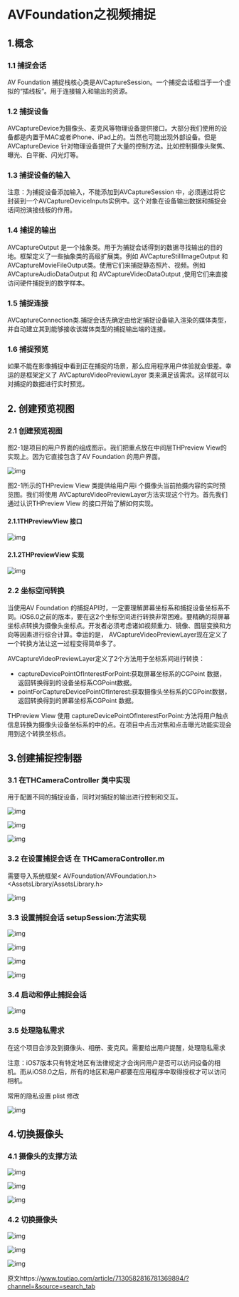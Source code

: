 # AVFoundation之视频捕捉

## 1.概念

### 1.1 捕捉会话

AV Foundation 捕捉栈核心类是AVCaptureSession。一个捕捉会话相当于一个虚拟的“插线板”。用于连接输入和输出的资源。

### 1.2 捕捉设备

AVCaptureDevice为摄像头、麦克风等物理设备提供接口。大部分我们使用的设备都是内置于MAC或者iPhone、iPad上的。当然也可能出现外部设备。但是AVCaptureDevice 针对物理设备提供了大量的控制方法。比如控制摄像头聚焦、曝光、白平衡、闪光灯等。

### 1.3 捕捉设备的输入

注意：为捕捉设备添加输入，不能添加到AVCaptureSession 中，必须通过将它封装到一个AVCaptureDeviceInputs实例中。这个对象在设备输出数据和捕捉会话间扮演接线板的作用。

### 1.4 捕捉的输出

AVCaptureOutput 是一个抽象类。用于为捕捉会话得到的数据寻找输出的目的地。框架定义了一些抽象类的高级扩展类。例如 AVCaptureStillImageOutput 和 AVCaptureMovieFileOutput类。使用它们来捕捉静态照片、视频。例如 AVCaptureAudioDataOutput 和 AVCaptureVideoDataOutput ,使用它们来直接访问硬件捕捉到的数字样本。

### 1.5 捕捉连接

AVCaptureConnection类.捕捉会话先确定由给定捕捉设备输入渲染的媒体类型，并自动建立其到能够接收该媒体类型的捕捉输出端的连接。

### 1.6 捕捉预览

如果不能在影像捕捉中看到正在捕捉的场景，那么应用程序用户体验就会很差。幸运的是框架定义了
AVCaptureVideoPreviewLayer 类来满足该需求。这样就可以对捕捉的数据进行实时预览。

## 2. 创建预览视图

### 2.1 创建预览视图

图2-1是项目的用户界面的组成图示。我们把重点放在中间层THPreview View的实现上。因为它直接包含了AV Foundation 的用户界面。

![img](https://p3-sign.toutiaoimg.com/tos-cn-i-qvj2lq49k0/97b8ce0f077a4437b2db557425802903~noop.image?_iz=58558&from=article.pc_detail&x-expires=1679402552&x-signature=tzSzjuY1UOAY1nwbQMhLCDMSSes%3D)



图2-1所示的THPreview View 类提供给用户用i 个摄像头当前拍摄内容的实时预览图。我们将使用
AVCaptureVideoPreviewLayer方法实现这个行为。首先我们通过认识THPreview View 的接口开始了解如何实现。

#### 2.1.1THPreviewView 接口

![img](https://p3-sign.toutiaoimg.com/tos-cn-i-qvj2lq49k0/8ffe110e42414d15b877bb2f4ae00e57~noop.image?_iz=58558&from=article.pc_detail&x-expires=1679402552&x-signature=hoaTJPClxcEAZVMyi9ezCKNE7ns%3D)



#### 2.1.2THPreviewView 实现

![img](https://p3-sign.toutiaoimg.com/tos-cn-i-qvj2lq49k0/abd585067b624409bcea8ea059be0db3~noop.image?_iz=58558&from=article.pc_detail&x-expires=1679402552&x-signature=PHbdx0dkHlwYZ2dmrsRd5ICWPHU%3D)



### 2.2 坐标空间转换

当使用AV Foundation 的捕捉API时，一定要理解屏幕坐标系和捕捉设备坐标系不同。iOS6.0之前的版本，要在这2个坐标空间进行转换非常困难。要精确的将屏幕坐标点转换为摄像头坐标点。开发者必须考虑诸如视频重力、镜像、图层变换和方向等因素进行综合计算。幸运的是，
AVCaptureVideoPreviewLayer现在定义了一个转换方法让这一过程变得简单多了。


AVCaptureVideoPreviewLayer定义了2个方法用于坐标系间进行转换：

- captureDevicePointOfInterestForPoint:获取屏幕坐标系的CGPoint 数据，返回转换得到的设备坐标系CGPoint数据。
- pointForCaptureDevicePointOfInterest:获取摄像头坐标系的CGPoint数据，返回转换得到的屏幕坐标系CGPoint 数据。

THPreview View 使用
captureDevicePointOfInterestForPoint:方法将用户触点信息转换为摄像头设备坐标系的中的点。在项目中点击对焦和点击曝光功能实现会用到这个转换坐标点。

## 3.创建捕捉控制器

### 3.1 在THCameraController 类中实现

用于配置不同的捕捉设备，同时对捕捉的输出进行控制和交互。

![img](https://p3-sign.toutiaoimg.com/tos-cn-i-qvj2lq49k0/5c5dfd39e9154a068507a2f776d443c1~noop.image?_iz=58558&from=article.pc_detail&x-expires=1679402552&x-signature=ixPXlqM5TvyQfLExtH9BZJXCBVk%3D)



![img](https://p3-sign.toutiaoimg.com/tos-cn-i-qvj2lq49k0/16d1828e1ace4de889235d53b9d77676~noop.image?_iz=58558&from=article.pc_detail&x-expires=1679402552&x-signature=MNP4kjNXVmwVjNKj5O%2B%2BEPXaR%2Fs%3D)



![img](https://p3-sign.toutiaoimg.com/tos-cn-i-qvj2lq49k0/220a430de18440ac9c7f3a425bfb853e~noop.image?_iz=58558&from=article.pc_detail&x-expires=1679402552&x-signature=y3EcxH%2BTrCU%2Ff3t4vy3Upc8Laig%3D)



### 3.2 在设置捕捉会话 在 THCameraController.m

需要导入系统框架<
AVFoundation/AVFoundation.h><AssetsLibrary/AssetsLibrary.h>

![img](https://p3-sign.toutiaoimg.com/tos-cn-i-qvj2lq49k0/c6e13258eddd452287a98dfc14f30522~noop.image?_iz=58558&from=article.pc_detail&x-expires=1679402552&x-signature=v01VMyWDlInvJuGVyVZWfZi%2FYe8%3D)



### 3.3 设置捕捉会话 setupSession:方法实现

![img](https://p3-sign.toutiaoimg.com/tos-cn-i-qvj2lq49k0/e40438ea757548499723d948784ff164~noop.image?_iz=58558&from=article.pc_detail&x-expires=1679402552&x-signature=SDOIHWQbjSAtHev0lbttFghgBSk%3D)



![img](https://p3-sign.toutiaoimg.com/tos-cn-i-qvj2lq49k0/c8d98d66fb434f89a72c39f87e98496d~noop.image?_iz=58558&from=article.pc_detail&x-expires=1679402552&x-signature=UcFU3oqhz4HjhIllroWdDdPh87E%3D)



![img](https://p3-sign.toutiaoimg.com/tos-cn-i-qvj2lq49k0/8d949f76a00f4be4ab3dd9b83de17e6d~noop.image?_iz=58558&from=article.pc_detail&x-expires=1679402552&x-signature=%2BxBhWlJLIrasEw%2BAtWSBxJnAvfk%3D)



![img](https://p3-sign.toutiaoimg.com/tos-cn-i-qvj2lq49k0/f94e86a092f5407f9efdf75934bfe606~noop.image?_iz=58558&from=article.pc_detail&x-expires=1679402552&x-signature=9ygkpa1RVPiNOsoL%2F3xmUXyWbHw%3D)



### 3.4 启动和停止捕捉会话

![img](https://p3-sign.toutiaoimg.com/tos-cn-i-qvj2lq49k0/661936fd08874be1a03c3d6fd2ffffc7~noop.image?_iz=58558&from=article.pc_detail&x-expires=1679402552&x-signature=TfJNFmT5QXrHOaPBU2vznJk47Ss%3D)



### 3.5 处理隐私需求

在这个项目会涉及到摄像头、相册、麦克风。需要给出用户提醒，处理隐私需求

注意：iOS7版本只有特定地区有法律规定才会询问用户是否可以访问设备的相机。而从iOS8.0之后，所有的地区和用户都要在应用程序中取得授权才可以访问相机。

常用的隐私设置 plist 修改

![img](https://p3-sign.toutiaoimg.com/tos-cn-i-qvj2lq49k0/5600be7b6e6e4d0c89170f69de3f3de4~noop.image?_iz=58558&from=article.pc_detail&x-expires=1679402552&x-signature=hUuY66COJM2WmI6Du1ViwMK7aJU%3D)



## 4.切换摄像头

### 4.1 摄像头的支撑方法

![img](https://p3-sign.toutiaoimg.com/tos-cn-i-qvj2lq49k0/20b77c0aa78745ab9edc67cf06e7f36f~noop.image?_iz=58558&from=article.pc_detail&x-expires=1679402552&x-signature=1S1gNxTAmLU9Ov5r366YPtR%2BWSM%3D)



![img](https://p3-sign.toutiaoimg.com/tos-cn-i-qvj2lq49k0/5529768d56704407bee3a7b55e534952~noop.image?_iz=58558&from=article.pc_detail&x-expires=1679402552&x-signature=6%2F%2FwlQ1uy8%2F65fL3YdhSddvHY7s%3D)



![img](https://p3-sign.toutiaoimg.com/tos-cn-i-qvj2lq49k0/c47178a6641e47558f4df7b3ddb6f8f2~noop.image?_iz=58558&from=article.pc_detail&x-expires=1679402552&x-signature=7mlepY%2Fu0yyHOSt16Xz7dynX9Tk%3D)



### 4.2 切换摄像头

![img](https://p3-sign.toutiaoimg.com/tos-cn-i-qvj2lq49k0/731d6bde611a48409d5b918a471205f4~noop.image?_iz=58558&from=article.pc_detail&x-expires=1679402552&x-signature=guZRPhpTFBSEi3zIa7Pw8TMMO64%3D)



![img](https://p3-sign.toutiaoimg.com/tos-cn-i-qvj2lq49k0/ff086142e3394cc6aea384a4aa572108~noop.image?_iz=58558&from=article.pc_detail&x-expires=1679402552&x-signature=I2QrflvR1TfTqVaN0lXqU5bhi9s%3D)



![img](https://p3-sign.toutiaoimg.com/tos-cn-i-qvj2lq49k0/bcce814c0b7e40ff9089e1449f97e439~noop.image?_iz=58558&from=article.pc_detail&x-expires=1679402552&x-signature=gZDdPyUYgSf35JhZyaf2DCWbTiE%3D)

原文https://www.toutiao.com/article/7130582816781369894/?channel=&source=search_tab